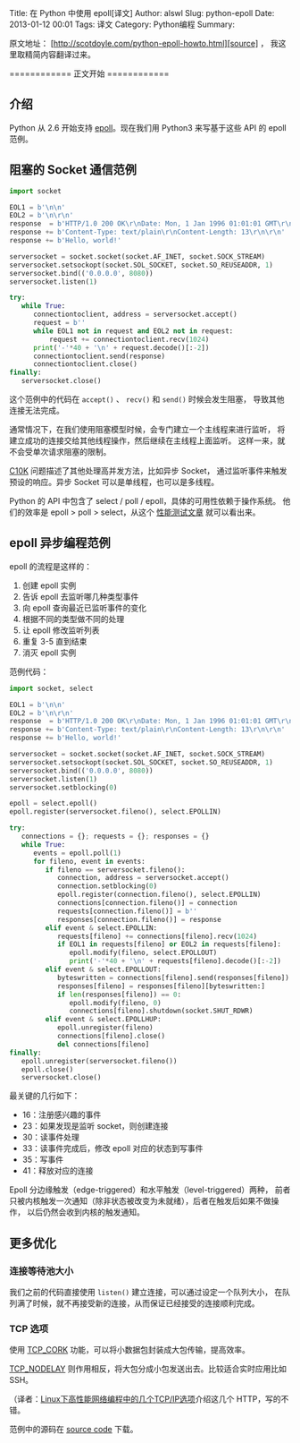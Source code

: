 Title: 在 Python 中使用 epoll[译文]
Author: alswl
Slug: python-epoll
Date: 2013-01-12 00:01
Tags: 译文
Category: Python编程
Summary: 


原文地址： [http://scotdoyle.com/python-epoll-howto.html][source] ，
我这里取精简内容翻译过来。

============ 正文开始 ============ 

## 介绍 ##

Python 从 2.6 开始支持 [epoll][]。现在我们用 Python3 来写基于这些 API
的 epoll 范例。

<!--more-->

## 阻塞的 Socket 通信范例 ##

``` python
import socket

EOL1 = b'\n\n'
EOL2 = b'\n\r\n'
response  = b'HTTP/1.0 200 OK\r\nDate: Mon, 1 Jan 1996 01:01:01 GMT\r\n'
response += b'Content-Type: text/plain\r\nContent-Length: 13\r\n\r\n'
response += b'Hello, world!'

serversocket = socket.socket(socket.AF_INET, socket.SOCK_STREAM)
serversocket.setsockopt(socket.SOL_SOCKET, socket.SO_REUSEADDR, 1)
serversocket.bind(('0.0.0.0', 8080))
serversocket.listen(1)

try:
   while True:
      connectiontoclient, address = serversocket.accept()
      request = b''
      while EOL1 not in request and EOL2 not in request:
          request += connectiontoclient.recv(1024)
      print('-'*40 + '\n' + request.decode()[:-2])
      connectiontoclient.send(response)
      connectiontoclient.close()
finally:
   serversocket.close()
```

这个范例中的代码在 `accept()` 、 `recv()` 和 `send()` 时候会发生阻塞，
导致其他连接无法完成。

通常情况下，在我们使用阻塞模型时候，会专门建立一个主线程来进行监听，
将建立成功的连接交给其他线程操作，然后继续在主线程上面监听。
这样一来，就不会受单次请求阻塞的限制。

[C10K][] 问题描述了其他处理高并发方法，比如异步 Socket，
通过监听事件来触发预设的响应。异步 Socket 可以是单线程，也可以是多线程。

Python 的 API 中包含了 select / poll / epoll，具体的可用性依赖于操作系统。
他们的效率是 epoll > poll > select，从这个 [性能测试文章][] 就可以看出来。

## epoll 异步编程范例 ##

epoll 的流程是这样的：

1. 创建 epoll 实例
1. 告诉 epoll 去监听哪几种类型事件
1. 向 epoll 查询最近已监听事件的变化
1. 根据不同的类型做不同的处理
1. 让 epoll 修改监听列表
1. 重复 3-5 直到结束
1. 消灭 epoll 实例

范例代码：

``` python
import socket, select

EOL1 = b'\n\n'
EOL2 = b'\n\r\n'
response  = b'HTTP/1.0 200 OK\r\nDate: Mon, 1 Jan 1996 01:01:01 GMT\r\n'
response += b'Content-Type: text/plain\r\nContent-Length: 13\r\n\r\n'
response += b'Hello, world!'

serversocket = socket.socket(socket.AF_INET, socket.SOCK_STREAM)
serversocket.setsockopt(socket.SOL_SOCKET, socket.SO_REUSEADDR, 1)
serversocket.bind(('0.0.0.0', 8080))
serversocket.listen(1)
serversocket.setblocking(0)

epoll = select.epoll()
epoll.register(serversocket.fileno(), select.EPOLLIN)

try:
   connections = {}; requests = {}; responses = {}
   while True:
      events = epoll.poll(1)
      for fileno, event in events:
         if fileno == serversocket.fileno():
            connection, address = serversocket.accept()
            connection.setblocking(0)
            epoll.register(connection.fileno(), select.EPOLLIN)
            connections[connection.fileno()] = connection
            requests[connection.fileno()] = b''
            responses[connection.fileno()] = response
         elif event & select.EPOLLIN:
            requests[fileno] += connections[fileno].recv(1024)
            if EOL1 in requests[fileno] or EOL2 in requests[fileno]:
               epoll.modify(fileno, select.EPOLLOUT)
               print('-'*40 + '\n' + requests[fileno].decode()[:-2])
         elif event & select.EPOLLOUT:
            byteswritten = connections[fileno].send(responses[fileno])
            responses[fileno] = responses[fileno][byteswritten:]
            if len(responses[fileno]) == 0:
               epoll.modify(fileno, 0)
               connections[fileno].shutdown(socket.SHUT_RDWR)
         elif event & select.EPOLLHUP:
            epoll.unregister(fileno)
            connections[fileno].close()
            del connections[fileno]
finally:
   epoll.unregister(serversocket.fileno())
   epoll.close()
   serversocket.close()
```

最关键的几行如下：

* 16：注册感兴趣的事件
* 23：如果发现是监听 socket，则创建连接
* 30：读事件处理
* 33：读事件完成后，修改 epoll 对应的状态到写事件
* 35：写事件
* 41：释放对应的连接

Epoll 分边缘触发（edge-triggered）和水平触发（level-triggered）两种，
前者只被内核触发一次通知（除非状态被改变为未就绪），后者在触发后如果不做操作，
以后仍然会收到内核的触发通知。

## 更多优化 ##

### 连接等待池大小 ##

我们之前的代码直接使用 `listen()` 建立连接，可以通过设定一个队列大小，
在队列满了时候，就不再接受新的连接，从而保证已经接受的连接顺利完成。

### TCP 选项 ###

使用 [TCP\_CORK][] 功能，可以将小数据包封装成大包传输，提高效率。

[TCP\_NODELAY][] 则作用相反，将大包分成小包发送出去。比较适合实时应用比如 SSH。

（译者：[Linux下高性能网络编程中的几个TCP/IP选项][]介绍这几个 HTTP，写的不错。

范例中的源码在 [source code][] 下载。


[source]: http://scotdoyle.com/python-epoll-howto.html
[epoll]: http://linux.die.net/man/4/epoll
[C10K]: http://www.kegel.com/c10k.html
[性能测试文章]: http://lse.sourceforge.net/epoll/index.html
[TCP\_CORK]: http://www.baus.net/on-tcp_cork
[TCP\_NODELAY]: http://www.techrepublic.com/article/tcpip-options-for-high-performance-data-transmission/1050878
[Linux下高性能网络编程中的几个TCP/IP选项]: http://www.uplook.cn/blog/8/81276/
[source code]: http://scotdoyle.com/python-epoll-examples.tar.gz